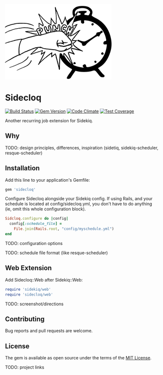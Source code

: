 ![Sidecloq](clock_a_clock_on_the_side.png)

# Sidecloq

[![Build Status](https://travis-ci.org/mattyr/sidecloq.svg)](https://travis-ci.org/mattyr/sidecloq)
[![Gem Version](https://badge.fury.io/rb/sidecloq.svg)](https://badge.fury.io/rb/sidecloq)
[![Code Climate](https://codeclimate.com/github/mattyr/sidecloq/badges/gpa.svg)](https://codeclimate.com/github/mattyr/sidecloq)
[![Test Coverage](https://codeclimate.com/github/mattyr/sidecloq/badges/coverage.svg)](https://codeclimate.com/github/mattyr/sidecloq/coverage)

Another recurring job extension for Sidekiq.

## Why

TODO: design principles, differences, inspiration (sidetiq,
sidekiq-scheduler, resque-scheduler)

## Installation

Add this line to your application's Gemfile:

```ruby
gem 'sidecloq'
```

Configure Sidecloq alongside your Sidekiq config.  If using Rails, and
your schedule is located at config/sidecloq.yml, you don't have to do
anything (ie, omit this whole configuration block).

```ruby
Sidcloq.configure do |config|
  config[:schedule_file] =
    File.join(Rails.root, "config/myschedule.yml")
end
```

TODO: configuration options

TODO: schedule file format (like resque-scheduler)

## Web Extension

Add Sidecloq::Web after Sidekiq::Web:

```ruby
require 'sidekiq/web'
require 'sidecloq/web'
```

TODO: screenshot/directions

## Contributing

Bug reports and pull requests are welcome.

## License

The gem is available as open source under the terms of the [MIT License](http://opensource.org/licenses/MIT).

TODO: project links
